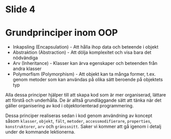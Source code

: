 # Slide 4

# Grundprinciper inom OOP

* Inkapsling (Encapsulation) - Att hålla ihop data och beteende i objekt
* Abstraktion (Abstraction) - Att dölja komplexitet och visa bara det nödvändiga
* Arv (Inheritance) - Klasser kan ärva egenskaper och beteenden från andra klasser
* Polymorfism (Polymorphism) - Att objekt kan ta många former, t.ex. genom metoder som kan användas på olika sätt beroende på objektets typ

Alla dessa principer hjälper till att skapa kod som är mer organiserad, lättare att förstå och underhålla. De är alltså grundläggande sätt att tänka när det gäller organisering av kod i objektorienterad programmering.

Dessa principer realiseras sedan i kod genom användning av koncept såsom `klasser`, `objekt`, `fält`, `metoder`, `accessmodifierare`, `properties`, `konstruktorer`, `arv` och `gränssnitt`. Saker vi kommer att gå igenom i detalj under de kommande lektionerna.